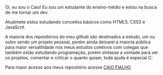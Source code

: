 Oi, eu sou o Caio! Eu sou um estudante do ensino-médio e estou na busca de me tornar um dev.

Atualmete estou estudando conceitos básicos como HTML5, CSS3 e JavaScrit.

A maioria dos repositórios do meu github são destinados a estudo, um ou outro sendo um projeto pessoal, porém ainda deixarei a maioria pública para maior versatilidade nos meus estudos coletivos com colegas que também estão estudando programação, porém sintasse a vontade para ver os projetos, comentar e criticar o quanto quiser, toda ajuda é especial C:

Para maior acesso aos meus repositório acesse [CAIO FIALHO](https://caiofialho.github.io/caiofialho)
